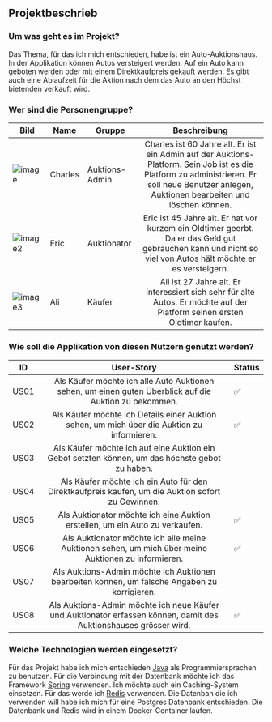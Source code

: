 ## Projektbeschrieb

### Um was geht es im Projekt?
Das Thema, für das ich mich entschieden, habe ist ein Auto-Auktionshaus. In der Applikation können Autos versteigert werden. Auf ein Auto kann geboten werden oder mit einem Direktkaufpreis gekauft werden. Es gibt auch eine Ablaufzeit für die Aktion nach dem das Auto an den Höchst bietenden verkauft wird.

### Wer sind die Personengruppe?

| Bild | Name | Gruppe | Beschreibung |
| ----- | ----- | ----- |:-------------:|
| ![image](https://user-images.githubusercontent.com/24568118/115667298-f5646380-a345-11eb-86ce-2bcc0d8fcd4d.png)| Charles | Auktions-Admin | Charles ist 60 Jahre alt. Er ist ein Admin auf der Auktions-Platform. Sein Job ist es die Platform zu administrieren. Er soll neue Benutzer anlegen, Auktionen bearbeiten und löschen können.|
| ![image2](https://user-images.githubusercontent.com/24568118/115667668-64da5300-a346-11eb-8118-b6014306d5f0.png) | Eric | Auktionator | Eric ist 45 Jahre alt. Er hat vor kurzem ein Oldtimer geerbt. Da er das Geld gut gebrauchen kann und nicht so viel von Autos hält möchte er es versteigern.|
| ![image3](https://user-images.githubusercontent.com/24568118/115667684-69067080-a346-11eb-861a-3c9f26740d8b.png) | Ali | Käufer | Ali ist 27 Jahre alt. Er interessiert sich sehr für alte Autos. Er möchte auf der Platform seinen ersten Oldtimer kaufen. |

### Wie soll die Applikation von diesen Nutzern genutzt werden?

| ID | User-Story  | Status |
| -----|:-------------:| ---|
| US01 | Als Käufer möchte ich alle Auto Auktionen sehen, um einen guten Überblick auf die Auktion zu bekommen. |✅|
| US02 | Als Käufer möchte ich Details einer Auktion sehen, um mich über die Auktion zu informieren. |✅|
| US03 | Als Käufer möchte ich auf eine Auktion ein Gebot setzten können, um das höchste gebot zu haben. |
| US04 | Als Käufer möchte ich ein Auto für den Direktkaufpreis kaufen, um die Auktion sofort zu Gewinnen. |
| US05 | Als Auktionator möchte ich eine Auktion erstellen, um ein Auto zu verkaufen. |✅|
| US06 | Als Auktionator möchte ich alle meine Auktionen sehen, um mich über meine Auktionen zu informieren. |✅|
| US07 | Als Auktions-Admin möchte ich Auktionen bearbeiten können, um falsche Angaben zu korrigieren. |
| US08 | Als Auktions-Admin möchte ich neue Käufer und Auktionator erfassen können, damit des Auktionshauses grösser wird. |✅|

### Welche Technologien werden eingesetzt?

Für das Projekt habe ich mich entschieden [Java](https://www.java.com/) als Programmiersprachen zu benutzen. Für die Verbindung mit der Datenbank möchte ich das Framework [Spring](https://spring.io) verwenden. Ich möchte auch ein Caching-System einsetzen. Für das werde ich [Redis](https://redis.io) verwenden. Die Datenban die ich verwenden will habe ich mich für eine Postgres Datenbank entschieden. Die Datenbank und Redis wird in einem Docker-Container laufen.
